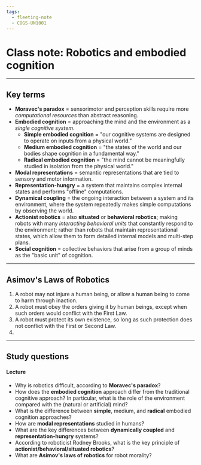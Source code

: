 ```yaml
---
tags:
  - fleeting-note
  - COGS-UN1001
---
```

# Class note: Robotics and embodied cognition
---
## Key terms
- **Moravec's paradox** = sensorimotor and perception skills require more *computational resources* than abstract reasoning.
- **Embodied cognition** = approaching the mind and the environment as a *single cognitive system*.
	- **Simple embodied cognition** = "our cognitive systems are designed to operate on inputs from a physical world."
	- **Medium embodied cognition** = "the states of the world and our bodies shape cognition in a fundamental way."
	- **Radical embodied cognition** = "the mind cannot be meaningfully studied in isolation from the physical world."
- **Modal representations** = semantic representations that are tied to sensory and motor information.
- **Representation-hungry** = a system that maintains complex internal states and performs "offline" computations.
- **Dynamical coupling** = the ongoing interaction between a system and its environment, where the system repeatedly makes simple computations by observing the world.
- **Actionist robotics** = also **situated** or **behavioral robotics**; making robots with many *interacting behavioral units* that constantly respond to the environment; rather than robots that maintain representational states, which allow them to form detailed internal models and multi-step plans.
- **Social cognition** = collective behaviors that arise from a group of minds as the "basic unit" of cognition.

---
## Asimov's Laws of Robotics

1. A robot may not injure a human being, or allow a human being to come to harm through inaction.
2. A robot must obey the orders giving it by human beings, except when such orders would conflict with the First Law.
3. A robot must protect its own existence, so long as such protection does not conflict with the First or Second Law.
4. 
---
## Study questions

#### Lecture
- Why is robotics difficult, according to **Moravec's paradox**?
- How does the **embodied cognition** approach differ from the traditional cognitive approach? In particular, what is the role of the environment compared with the (natural or artificial) mind?
- What is the difference between **simple**, medium, and **radical** embodied cognition approaches?
- How are **modal representations** studied in humans?
- What are the key differences between **dynamically coupled** and **representation-hungry** systems?
- According to roboticist Rodney Brooks, what is the key principle of **actionist/behavioral/situated robotics**?
- What are **Asimov's laws of robotics** for robot morality?